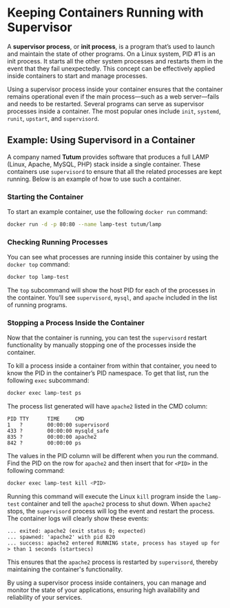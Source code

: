 # Keeping Containers Running with Supervisor

A **supervisor process**, or **init process**, is a program that’s used to launch and maintain the state of other programs. On a Linux system, PID #1 is an init process. It starts all the other system processes and restarts them in the event that they fail unexpectedly. This concept can be effectively applied inside containers to start and manage processes.

Using a supervisor process inside your container ensures that the container remains operational even if the main process—such as a web server—fails and needs to be restarted. Several programs can serve as supervisor processes inside a container. The most popular ones include `init`, `systemd`, `runit`, `upstart`, and `supervisord`.

## Example: Using Supervisord in a Container

A company named **Tutum** provides software that produces a full LAMP (Linux, Apache, MySQL, PHP) stack inside a single container. These containers use `supervisord` to ensure that all the related processes are kept running. Below is an example of how to use such a container.

### Starting the Container

To start an example container, use the following `docker run` command:

```bash
docker run -d -p 80:80 --name lamp-test tutum/lamp
```

### Checking Running Processes

You can see what processes are running inside this container by using the `docker top` command:

```bash
docker top lamp-test
```

The `top` subcommand will show the host PID for each of the processes in the container. You’ll see `supervisord`, `mysql`, and `apache` included in the list of running programs.

### Stopping a Process Inside the Container

Now that the container is running, you can test the `supervisord` restart functionality by manually stopping one of the processes inside the container.

To kill a process inside a container from within that container, you need to know the PID in the container’s PID namespace. To get that list, run the following `exec` subcommand:

```bash
docker exec lamp-test ps
```

The process list generated will have `apache2` listed in the CMD column:

```
PID TTY      TIME     CMD
1   ?        00:00:00 supervisord
433 ?        00:00:00 mysqld_safe
835 ?        00:00:00 apache2
842 ?        00:00:00 ps
```

The values in the PID column will be different when you run the command. Find the PID on the row for `apache2` and then insert that for `<PID>` in the following command:

```bash
docker exec lamp-test kill <PID>
```

Running this command will execute the Linux `kill` program inside the `lamp-test` container and tell the `apache2` process to shut down. When `apache2` stops, the `supervisord` process will log the event and restart the process. The container logs will clearly show these events:

```
... exited: apache2 (exit status 0; expected)
... spawned: 'apache2' with pid 820
... success: apache2 entered RUNNING state, process has stayed up for > than 1 seconds (startsecs)
```

This ensures that the `apache2` process is restarted by `supervisord`, thereby maintaining the container's functionality.

By using a supervisor process inside containers, you can manage and monitor the state of your applications, ensuring high availability and reliability of your services.